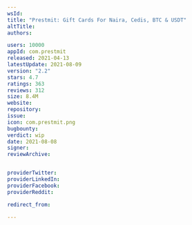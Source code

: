 ```yaml
---
wsId: 
title: "Prestmit: Gift Cards For Naira, Cedis, BTC & USDT"
altTitle: 
authors:

users: 10000
appId: com.prestmit
released: 2021-04-13
latestUpdate: 2021-08-09
version: "2.2"
stars: 4.7
ratings: 363
reviews: 312
size: 8.4M
website: 
repository: 
issue: 
icon: com.prestmit.png
bugbounty: 
verdict: wip
date: 2021-08-08
signer: 
reviewArchive:


providerTwitter: 
providerLinkedIn: 
providerFacebook: 
providerReddit: 

redirect_from:

---
```



